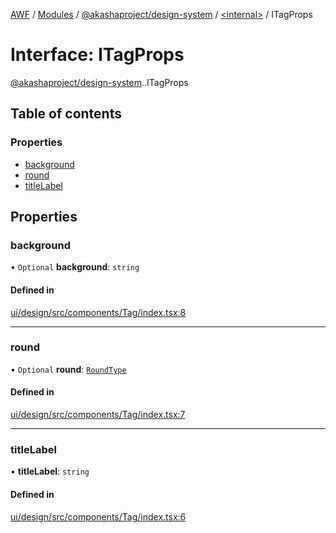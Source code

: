 [AWF](../README.md) / [Modules](../modules.md) / [@akashaproject/design-system](../modules/akashaproject_design_system.md) / [<internal\>](../modules/akashaproject_design_system._internal_.md) / ITagProps

# Interface: ITagProps

[@akashaproject/design-system](../modules/akashaproject_design_system.md).[<internal>](../modules/akashaproject_design_system._internal_.md).ITagProps

## Table of contents

### Properties

- [background](akashaproject_design_system._internal_.ITagProps.md#background)
- [round](akashaproject_design_system._internal_.ITagProps.md#round)
- [titleLabel](akashaproject_design_system._internal_.ITagProps.md#titlelabel)

## Properties

### background

• `Optional` **background**: `string`

#### Defined in

[ui/design/src/components/Tag/index.tsx:8](https://github.com/AKASHAorg/akasha-world-framework/blob/d81a7246/ui/design/src/components/Tag/index.tsx#L8)

___

### round

• `Optional` **round**: [`RoundType`](../modules/akashaproject_design_system._internal_.md#roundtype)

#### Defined in

[ui/design/src/components/Tag/index.tsx:7](https://github.com/AKASHAorg/akasha-world-framework/blob/d81a7246/ui/design/src/components/Tag/index.tsx#L7)

___

### titleLabel

• **titleLabel**: `string`

#### Defined in

[ui/design/src/components/Tag/index.tsx:6](https://github.com/AKASHAorg/akasha-world-framework/blob/d81a7246/ui/design/src/components/Tag/index.tsx#L6)
